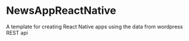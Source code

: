 # NewsAppReactNative

A template for creating React Native apps using the data from wordpress REST api
